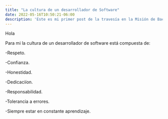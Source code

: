 ```yaml
---
title: "La cultura de un desarrollador de Software"
date: 2022-05-16T10:50:21-06:00
description: 'Este es mi primer post de la travesía en la Misión de Backend con Node JS de Launch X.'
---
```


Hola

Para mi la cultura de un desarrollador de software está compuesta de:

-Respeto.

-Confianza.

-Honestidad.

-Dedicaciíon.

-Responsabilidad.

-Tolerancia a errores.

-Siempre estar en constante aprendizaje.

